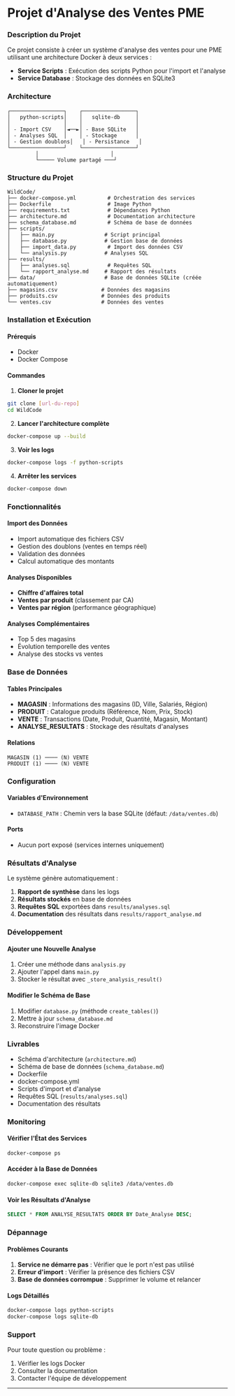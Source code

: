 # Projet d'Analyse des Ventes PME

### Description du Projet

Ce projet consiste à créer un système d'analyse des ventes pour une PME utilisant une architecture Docker à deux services :
- **Service Scripts** : Exécution des scripts Python pour l'import et l'analyse
- **Service Database** : Stockage des données en SQLite3

### Architecture

```
┌─────────────────┐    ┌─────────────────┐
│   python-scripts│    │   sqlite-db     │
│                 │    │                 │
│ - Import CSV    │◄──►│ - Base SQLite   │
│ - Analyses SQL  │    │ - Stockage      │
│ - Gestion doublons│   │ - Persistance   │
└─────────────────┘    └─────────────────┘
         │                       │
         └───── Volume partagé ───┘
```

### Structure du Projet

```
WildCode/
├── docker-compose.yml          # Orchestration des services
├── Dockerfile                  # Image Python
├── requirements.txt            # Dépendances Python
├── architecture.md             # Documentation architecture
├── schema_database.md          # Schéma de base de données
├── scripts/
│   ├── main.py                # Script principal
│   ├── database.py            # Gestion base de données
│   ├── import_data.py          # Import des données CSV
│   └── analysis.py            # Analyses SQL
├── results/
│   ├── analyses.sql            # Requêtes SQL
│   └── rapport_analyse.md     # Rapport des résultats
├── data/                      # Base de données SQLite (créée automatiquement)
├── magasins.csv              # Données des magasins
├── produits.csv              # Données des produits
└── ventes.csv                # Données des ventes
```

### Installation et Exécution

#### Prérequis
- Docker
- Docker Compose

#### Commandes

1. **Cloner le projet**
```bash
git clone [url-du-repo]
cd WildCode
```

2. **Lancer l'architecture complète**
```bash
docker-compose up --build
```

3. **Voir les logs**
```bash
docker-compose logs -f python-scripts
```

4. **Arrêter les services**
```bash
docker-compose down
```

### Fonctionnalités

#### Import des Données
- Import automatique des fichiers CSV
- Gestion des doublons (ventes en temps réel)
- Validation des données
- Calcul automatique des montants

#### Analyses Disponibles
- **Chiffre d'affaires total**
- **Ventes par produit** (classement par CA)
- **Ventes par région** (performance géographique)

#### Analyses Complémentaires
- Top 5 des magasins
- Évolution temporelle des ventes
- Analyse des stocks vs ventes

### Base de Données

#### Tables Principales
- **MAGASIN** : Informations des magasins (ID, Ville, Salariés, Région)
- **PRODUIT** : Catalogue produits (Référence, Nom, Prix, Stock)
- **VENTE** : Transactions (Date, Produit, Quantité, Magasin, Montant)
- **ANALYSE_RESULTATS** : Stockage des résultats d'analyses

#### Relations
```
MAGASIN (1) ──── (N) VENTE
PRODUIT (1) ──── (N) VENTE
```

### Configuration

#### Variables d'Environnement
- `DATABASE_PATH` : Chemin vers la base SQLite (défaut: `/data/ventes.db`)

#### Ports
- Aucun port exposé (services internes uniquement)

### Résultats d'Analyse

Le système génère automatiquement :
1. **Rapport de synthèse** dans les logs
2. **Résultats stockés** en base de données
3. **Requêtes SQL** exportées dans `results/analyses.sql`
4. **Documentation** des résultats dans `results/rapport_analyse.md`

### Développement

#### Ajouter une Nouvelle Analyse
1. Créer une méthode dans `analysis.py`
2. Ajouter l'appel dans `main.py`
3. Stocker le résultat avec `_store_analysis_result()`

#### Modifier le Schéma de Base
1. Modifier `database.py` (méthode `create_tables()`)
2. Mettre à jour `schema_database.md`
3. Reconstruire l'image Docker

### Livrables

- Schéma d'architecture (`architecture.md`)
- Schéma de base de données (`schema_database.md`)
- Dockerfile
- docker-compose.yml
- Scripts d'import et d'analyse
- Requêtes SQL (`results/analyses.sql`)
- Documentation des résultats

### Monitoring

#### Vérifier l'État des Services
```bash
docker-compose ps
```

#### Accéder à la Base de Données
```bash
docker-compose exec sqlite-db sqlite3 /data/ventes.db
```

#### Voir les Résultats d'Analyse
```sql
SELECT * FROM ANALYSE_RESULTATS ORDER BY Date_Analyse DESC;
```

### Dépannage

#### Problèmes Courants
1. **Service ne démarre pas** : Vérifier que le port n'est pas utilisé
2. **Erreur d'import** : Vérifier la présence des fichiers CSV
3. **Base de données corrompue** : Supprimer le volume et relancer

#### Logs Détaillés
```bash
docker-compose logs python-scripts
docker-compose logs sqlite-db
```

### Support

Pour toute question ou problème :
1. Vérifier les logs Docker
2. Consulter la documentation
3. Contacter l'équipe de développement

---
